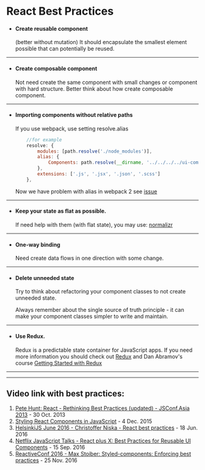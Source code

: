 # React Best Practices
- #### Create reusable component
   (better without mutation)
   It should encapsulate the smallest element possible that can potentially be reused.

 ***

- #### Create composable component
     Not need create the same component with small changes or component with hard structure. Better think about how create composable component.
 ***

- #### Importing components without relative paths
    If you use webpack, use setting resolve.alias

    ```javascript
        //for example
        resolve: {
            modules: [path.resolve('./node_modules')],
            alias: {
                Components: path.resolve(__dirname, '../../../../ui-component/component')
            },
            extensions: ['.js', '.jsx', '.json', '.scss']
        },
    ```
    Now we have problem with alias in webpack 2 see [issue](https://github.com/webpack/webpack/issues/4160#issuecomment-281236136)

***
- #### Keep your state as flat as possible.
   If need help with them (with flat state), you may use: [normalizr](https://github.com/paularmstrong/normalizr)

***

- #### One-way binding
   Need create data flows in one direction with some change.

***

- #### Delete unneeded state
   Try to think about refactoring your component classes to not create unneeded state.

   Always remember about the single source of truth principle - it can make your component classes simpler to write and maintain.

***

- #### Use Redux.
   Redux is a predictable state container for JavaScript apps.
   If you need more information you should check out [Redux](https://github.com/reactjs/redux) and Dan Abramov's course [Getting Started with Redux](https://egghead.io/courses/getting-started-with-redux)

***




___
## Video link with best practices:

1. [Pete Hunt: React - Rethinking Best Practices (updated) - JSConf.Asia 2013](https://www.youtube.com/watch?v=DgVS-zXgMTk) - 30 Oct. 2013
2. [Styling React Components in JavaScript](https://www.youtube.com/watch?v=0aBv8dsZs84) - 4 Dec. 2015
3. [HelsinkiJS June 2016 - Christoffer Niska - React best practices](https://www.youtube.com/watch?v=qtpRiGifpvY) - 18 Jun. 2016
4. [Netflix JavaScript Talks - React plus X: Best Practices for Reusable UI Components](https://www.youtube.com/watch?v=Yy7gFgETp0o) - 15 Sep. 2016
5. [ReactiveConf 2016 - Max Stoiber: Styled-components: Enforcing best practices](https://www.youtube.com/watch?v=jaqDA7Btm3c) - 25 Nov. 2016
